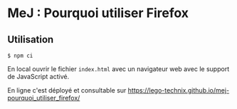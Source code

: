 
MeJ : Pourquoi utiliser Firefox
===============================


Utilisation
-----------

    $ npm ci

En local ouvrir le fichier `index.html` avec un navigateur web avec
le support de JavaScript activé.

En ligne c'est déployé et consultable sur
https://lego-technix.github.io/mej-pourquoi_utiliser_firefox/

